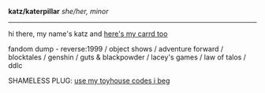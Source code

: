 <b>katz/katerpillar</b>
<i>she/her, minor</i>
<hr>
<p>hi there, my name's katz and <a href="https://k4ttt.carrd.co/">here's my carrd too</a></p>

<p>fandom dump - reverse:1999 / object shows / adventure forward / blocktales / genshin / guts & blackpowder / lacey's games / law of talos / ddlc</p>

<p>SHAMELESS PLUG: <a href="https://toyhou.se/katerpillarwithacode">use my toyhouse codes i beg</a></p>
